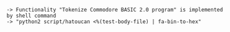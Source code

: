     -> Functionality "Tokenize Commodore BASIC 2.0 program" is implemented by shell command
    -> "python2 script/hatoucan <%(test-body-file) | fa-bin-to-hex"
